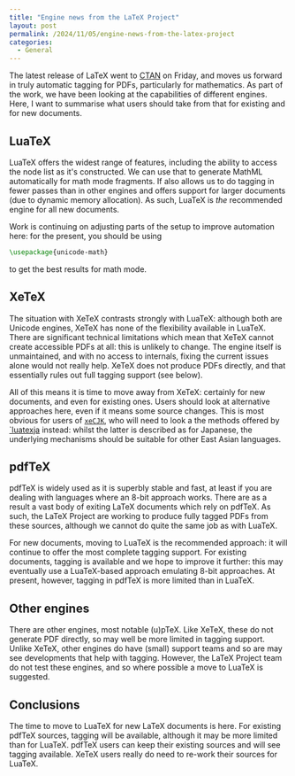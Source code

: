 ```yaml
---
title: "Engine news from the LaTeX Project"
layout: post
permalink: /2024/11/05/engine-news-from-the-latex-project
categories:
  - General
---
```


The latest release of LaTeX went to [CTAN](https://ctan.org) on Friday, and
moves us forward in truly automatic tagging for PDFs, particularly for
mathematics. As part of the work, we have been looking at the capabilities of
different engines. Here, I want to summarise what users should take from that
for existing and for new documents.

## LuaTeX

LuaTeX offers the widest range of features, including the ability to access the
node list as it's constructed. We can use that to generate MathML automatically
for math mode fragments. If also allows us to do tagging in fewer passes than
in other engines and offers support for larger documents (due to dynamic memory
allocation). As such, LuaTeX is _the_ recommended engine for all new documents.

Work is continuing on adjusting parts of the setup to improve automation here:
for the present, you should be using
```latex
\usepackage{unicode-math}
```
to get the best results for math mode.

## XeTeX

The situation with XeTeX contrasts strongly with LuaTeX: although both are
Unicode engines, XeTeX has none of the flexibility available in LuaTeX. There
are significant technical limitations which mean that XeTeX cannot create
accessible PDFs at all: this is unlikely to change. The engine itself is
unmaintained, and with no access to internals, fixing the current issues alone
would not really help. XeTeX does not produce PDFs directly, and that
essentially rules out full tagging support (see below).

All of this means it is time to move away from XeTeX: certainly for new
documents, and even for existing ones. Users should look at alternative
approaches here, even if it means some source changes. This is most obvious for
users of [`xeCJK`](https://ctan.org/pkg/xecjk), who will need to look a the
methods offered by [`luatexja](https://ctan.org/pkg/luatexja) instead: whilst
the latter is described as for Japanese, the underlying mechanisms should be
suitable for other East Asian languages.

## pdfTeX

pdfTeX is widely used as it is superbly stable and fast, at least if you are
dealing with languages where an 8-bit approach works. There are as a result a
vast body of exiting LaTeX documents which rely on pdfTeX. As such, the LaTeX
Project are working to produce fully tagged PDFs from these sources, although
we cannot do quite the same job as with LuaTeX.

For new documents, moving to LuaTeX is the recommended approach: it will
continue to offer the most complete tagging support. For existing documents,
tagging is available and we hope to improve it further: this may eventually use
a LuaTeX-based approach emulating 8-bit approaches. At present, however,
tagging in pdfTeX is more limited than in LuaTeX.

## Other engines

There are other engines, most notable (u)pTeX. Like XeTeX, these do not
generate PDF directly, so may well be more limited in tagging support. Unlike
XeTeX, other engines do have (small) support teams and so are may see
developments that help with tagging. However, the LaTeX Project team do not
test these engines, and so where possible a move to LuaTeX is suggested.
 
## Conclusions

The time to move to LuaTeX for new LaTeX documents is here. For existing pdfTeX
sources, tagging will be available, although it may be more limited than for
LuaTeX. pdfTeX users can keep their existing sources and will see tagging
available. XeTeX users really do need to re-work their sources for LuaTeX.